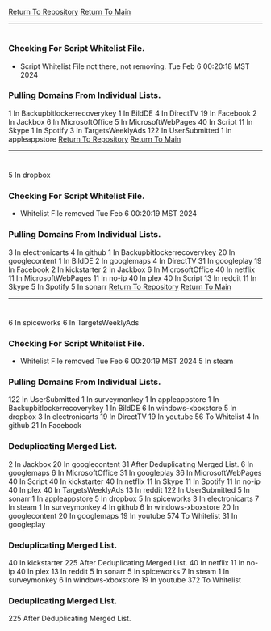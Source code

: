 [Return To Repository](https://github.com/DigitalWarrior/piholeparser/)
[Return To Main](https://github.com/DigitalWarrior/piholeparser/blob/master/RecentRunLogs/Mainlog.md)
____________________________________
# 
### Checking For Script Whitelist File.
* Script Whitelist File not there, not removing. Tue Feb  6 00:20:18 MST 2024
### Pulling Domains From Individual Lists.
1 In Backupbitlockerrecoverykey
1 In BildDE
4 In DirectTV
19 In Facebook
2 In Jackbox
6 In MicrosoftOffice
5 In MicrosoftWebPages
40 In Script
11 In Skype
1 In Spotify
3 In TargetsWeeklyAds
122 In UserSubmitted
1 In appleappstore
[Return To Repository](https://github.com/DigitalWarrior/piholeparser/)
[Return To Main](https://github.com/DigitalWarrior/piholeparser/blob/master/RecentRunLogs/Mainlog.md)
____________________________________
# 
5 In dropbox
### Checking For Script Whitelist File.
* Whitelist File removed Tue Feb  6 00:20:19 MST 2024
### Pulling Domains From Individual Lists.
3 In electronicarts
4 In github
1 In Backupbitlockerrecoverykey
20 In googlecontent
1 In BildDE
2 In googlemaps
4 In DirectTV
31 In googleplay
19 In Facebook
2 In kickstarter
2 In Jackbox
6 In MicrosoftOffice
40 In netflix
11 In MicrosoftWebPages
11 In no-ip
40 In plex
40 In Script
13 In reddit
11 In Skype
5 In Spotify
5 In sonarr
[Return To Repository](https://github.com/DigitalWarrior/piholeparser/)
[Return To Main](https://github.com/DigitalWarrior/piholeparser/blob/master/RecentRunLogs/Mainlog.md)
____________________________________
# 
6 In spiceworks
6 In TargetsWeeklyAds
### Checking For Script Whitelist File.
* Whitelist File removed Tue Feb  6 00:20:19 MST 2024
5 In steam
### Pulling Domains From Individual Lists.
122 In UserSubmitted
1 In surveymonkey
1 In appleappstore
1 In Backupbitlockerrecoverykey
1 In BildDE
6 In windows-xboxstore
5 In dropbox
3 In electronicarts
19 In DirectTV
19 In youtube
56 To Whitelist
4 In github
21 In Facebook
### Deduplicating Merged List.
2 In Jackbox
20 In googlecontent
31 After Deduplicating Merged List.
6 In googlemaps
6 In MicrosoftOffice
31 In googleplay
36 In MicrosoftWebPages
40 In Script
40 In kickstarter
40 In netflix
11 In Skype
11 In Spotify
11 In no-ip
40 In plex
40 In TargetsWeeklyAds
13 In reddit
122 In UserSubmitted
5 In sonarr
1 In appleappstore
5 In dropbox
5 In spiceworks
3 In electronicarts
7 In steam
1 In surveymonkey
4 In github
6 In windows-xboxstore
20 In googlecontent
20 In googlemaps
19 In youtube
574 To Whitelist
31 In googleplay
### Deduplicating Merged List.
40 In kickstarter
225 After Deduplicating Merged List.
40 In netflix
11 In no-ip
40 In plex
13 In reddit
5 In sonarr
5 In spiceworks
7 In steam
1 In surveymonkey
6 In windows-xboxstore
19 In youtube
372 To Whitelist
### Deduplicating Merged List.
225 After Deduplicating Merged List.

